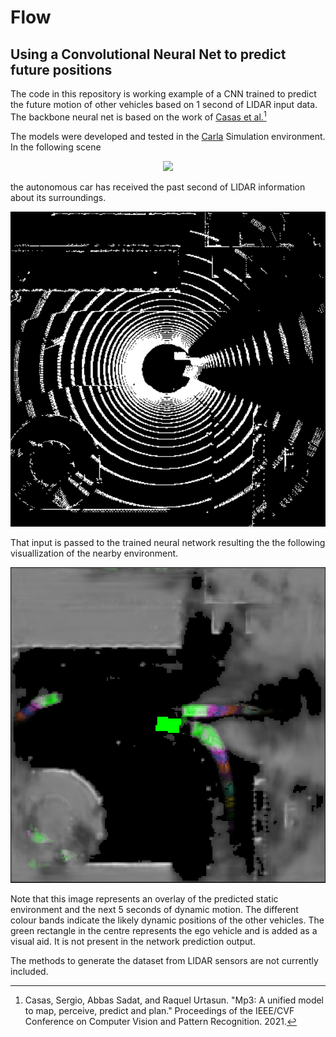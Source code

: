 # Flow

## Using a Convolutional Neural Net to predict future positions

The code in this repository is working example of a CNN trained to predict the future motion of other vehicles based on 1 second of LIDAR input data.  The backbone neural net is based on the work of [Casas et al.](http://openaccess.thecvf.com/content/CVPR2021/html/Casas_MP3_A_Unified_Model_To_Map_Perceive_Predict_and_Plan_CVPR_2021_paper.html)[^1]

The models were developed and tested in the [Carla](https://carla.org/) Simulation environment.  In the following scene


<p align="center">
  <img src="./docs/carla-screenshot.png">
</p>

the autonomous car has received the past second of LIDAR information about its surroundings. 

<p align="center">
  <img src="./docs/lidar-input.png">
</p>

That input is passed to the trained neural network resulting the the following visuallization of the nearby environment.

<p align="center">
  <img src="./docs/motion_prediction.png">
</p>

Note that this image represents an overlay of the predicted static environment and the next 5 seconds of dynamic motion.  The different colour bands indicate the likely dynamic positions of the other vehicles.  The green rectangle in the centre represents the ego vehicle and is added as a visual aid.  It is not present in the network prediction output.

The methods to generate the dataset from LIDAR sensors are not currently included.

[^1]:Casas, Sergio, Abbas Sadat, and Raquel Urtasun. "Mp3: A unified model to map, perceive, predict and plan." Proceedings of the IEEE/CVF Conference on Computer Vision and Pattern Recognition. 2021.

